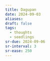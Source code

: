 ```yaml
---
title: Dagupan
date: 2024-09-03
aliases: 
draft: false
tags:
  - thoughts
  - seedlings
sr-due: 2024-09-06
sr-interval: 3
sr-ease: 250
---
```

